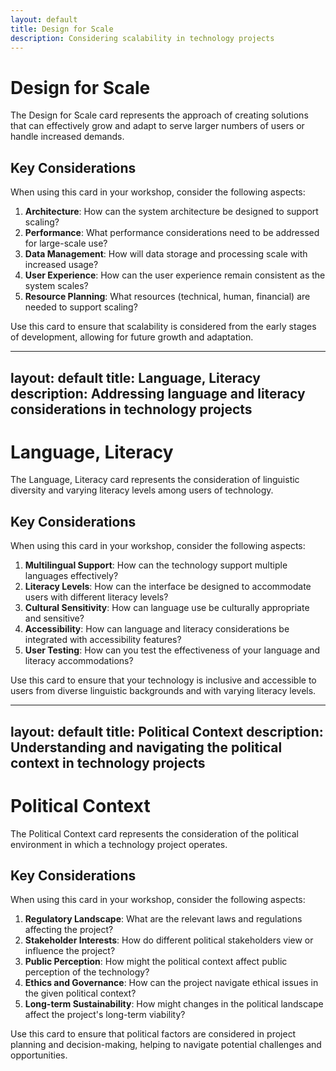 ```yaml
---
layout: default
title: Design for Scale
description: Considering scalability in technology projects
---
```


# Design for Scale

The Design for Scale card represents the approach of creating solutions that can effectively grow and adapt to serve larger numbers of users or handle increased demands.

## Key Considerations

When using this card in your workshop, consider the following aspects:

1. **Architecture**: How can the system architecture be designed to support scaling?
2. **Performance**: What performance considerations need to be addressed for large-scale use?
3. **Data Management**: How will data storage and processing scale with increased usage?
4. **User Experience**: How can the user experience remain consistent as the system scales?
5. **Resource Planning**: What resources (technical, human, financial) are needed to support scaling?

Use this card to ensure that scalability is considered from the early stages of development, allowing for future growth and adaptation.

---
layout: default
title: Language, Literacy
description: Addressing language and literacy considerations in technology projects
---

# Language, Literacy

The Language, Literacy card represents the consideration of linguistic diversity and varying literacy levels among users of technology.

## Key Considerations

When using this card in your workshop, consider the following aspects:

1. **Multilingual Support**: How can the technology support multiple languages effectively?
2. **Literacy Levels**: How can the interface be designed to accommodate users with different literacy levels?
3. **Cultural Sensitivity**: How can language use be culturally appropriate and sensitive?
4. **Accessibility**: How can language and literacy considerations be integrated with accessibility features?
5. **User Testing**: How can you test the effectiveness of your language and literacy accommodations?

Use this card to ensure that your technology is inclusive and accessible to users from diverse linguistic backgrounds and with varying literacy levels.

---
layout: default
title: Political Context
description: Understanding and navigating the political context in technology projects
---

# Political Context

The Political Context card represents the consideration of the political environment in which a technology project operates.

## Key Considerations

When using this card in your workshop, consider the following aspects:

1. **Regulatory Landscape**: What are the relevant laws and regulations affecting the project?
2. **Stakeholder Interests**: How do different political stakeholders view or influence the project?
3. **Public Perception**: How might the political context affect public perception of the technology?
4. **Ethics and Governance**: How can the project navigate ethical issues in the given political context?
5. **Long-term Sustainability**: How might changes in the political landscape affect the project's long-term viability?

Use this card to ensure that political factors are considered in project planning and decision-making, helping to navigate potential challenges and opportunities.
